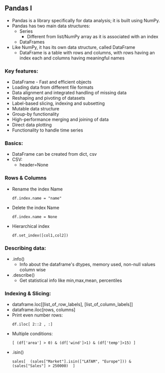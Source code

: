 ## Pandas I

- Pandas is a library specifically for data analysis; it is built using NumPy. 
- Pandas has two main data structures:
  - Series
    - Different from list/NumPy array as it is associated with an index
  - DataFrames
- Like NumPy, it has its own data structure, called DataFrame
  - DataFrame is a table with rows and columns, with rows having an index each and columns having meaningful names

### Key features:
- DataFrame - Fast and efficient objects
- Loading data from different file formats
- Data alignment and integrated handling of missing data
- Reshaping and pivoting of datasets
- Label-based slicing, indexing and subsetting
- Mutable data structure
- Group-by functionality
- High-performance merging and joining of data
- Direct data plotting 
- Functionality to handle time series

### Basics:
- DataFrame can be created from dict, csv
- CSV: 
  - header=None

### Rows & Columns
- Rename the index Name
  ```
  df.index.name = "name"
  ```
- Delete the index Name
  ```
  df.index.name = None
  ```
- Hierarchical index
  ```
  df.set_index([col1,col2])
  ```

### Describing data:
- .info()
  - Info about the dataframe's dtypes, memory used, non-null values column wise
- .describe()
  - Get statistical info like min,max,mean, percentiles 

### Indexing & Slicing:
- dataframe.loc[[list_of_row_labels], [list_of_column_labels]]
- dataframe.iloc[rows, columns]
- Print even number rows:
  ```
  df.iloc[ 2::2 , :]
  ```
- Multiple conditions:
  ```
  [ (df['area'] > 0) & (df['wind']>1) & (df['temp']>15) ]
  ```
- .isin()
  ```
  sales[  (sales["Market"].isin(["LATAM", "Europe"])) & (sales["Sales"] > 250000)  ]
  ```
		
